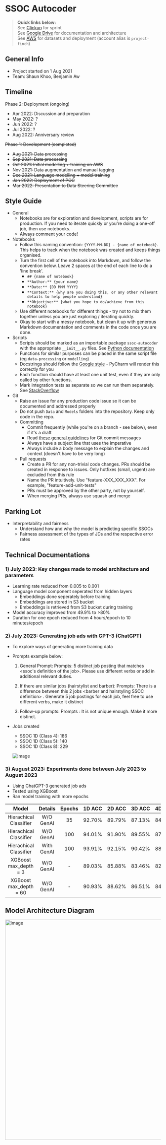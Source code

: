 # SSOC Autocoder

> **Quick links below:**  
> See [Clickup](https://app.clickup.com/3825139/v/l/s/43633588) for sprint  
> See [Google Drive](https://drive.google.com/drive/u/1/folders/1a4zV5ILczikQnraScjXRwi2XCNEQtfwA) for documentation and architecture  
> See [AWS](https://project-finch.signin.aws.amazon.com/console) for datasets and deployment (account alias is `project-finch`)

## General Info

* Project started on 1 Aug 2021
* Team: Shaun Khoo, Benjamin Aw

## Timeline

Phase 2: Deployment (ongoing)
* Apr 2022: Discussion and preparation
* May 2022: ?
* Jun 2022: ?
* Jul 2022: ?
* Aug 2022: Anniversary review

<s>Phase 1: Development (completed)
* Aug 2021: Data processing
* Sep 2021: Data processing
* Oct 2021: Initial modelling + training on AWS
* Nov 2021: Data augmentation and manual tagging
* Dec 2021: Language modelling + model training
* Jan 2022: Deployment of POC
* Mar 2022: Presentation to Data Steering Committee</s>

## Style Guide

* General
  * Notebooks are for exploration and development, scripts are for production. If you need to iterate quickly or you're doing a one-off job, then use notebooks.
  * Always comment your code! 
* Notebooks
  * Follow this naming convention: `{YYYY-MM-DD} - {name of notebook}`. This helps to track when the notebook was created and keeps things organised.
  * Turn the first cell of the notebook into Markdown, and follow the convention below. Leave 2 spaces at the end of each line to do a 'line break'.
    * `## {name of notebook}`
    * `**Author:** {your name}`
    * `**Date:** {DD MMM YYYY}`
    * `**Context:** {why are you doing this, or any other relevant details to help people understand}`
    * `**Objective:** {what you hope to do/achieve from this notebook}`
  * Use different notebooks for different things - try not to mix them together unless you are just exploring / iterating quickly.
  * Okay to start with a messy notebook, but clean it up with generous Markdown documentation and comments in the code once you are done.
* Scripts
  * Scripts should be marked as an importable package `ssoc-autocoder` with the appropriate `__init__.py` files. See [Python documentation](https://docs.python.org/3/tutorial/modules.html#packages)
  * Functions for similar purposes can be placed in the same script file (eg `data-processing` or `modelling`)  
  * Docstrings should follow the [Google style](https://github.com/google/styleguide/blob/gh-pages/pyguide.md#38-comments-and-docstrings) - PyCharm will render this correctly for you
  * Each function should have at least one unit test, even if they are only called by other functions.
  * Mark integration tests as separate so we can run them separately. See [StackOverflow](https://stackoverflow.com/questions/54898578/how-to-keep-unit-tests-and-integrations-tests-separate-in-pytest)
* Git
  * Raise an issue for any production code issue so it can be documented and addressed properly
  * Do not push `Data` and `Models` folders into the repository. Keep only code in the repo.  
  * Committing
    * Commit frequently (while you're on a branch - see below), even if it's a draft
    * Read [these general guidelines](https://chris.beams.io/posts/git-commit/) for Git commit messages
    * Always have a subject line that uses the imperative
    * Always include a body message to explain the changes and context (doesn't have to be very long)  
  * Pull requests  
    * Create a PR for any non-trivial code changes. PRs should be created in response to issues. Only hotfixes (small, urgent) are excluded from this rule
    * Name the PR intuitively. Use "feature-XXX_XXX_XXX". For example, "feature-add-unit-tests"
    * PRs must be approved by the other party, not by yourself. 
    * When merging PRs, always use squash and merge  

## Parking Lot

* Interpretability and fairness
  * Understand how and why the model is predicting specific SSOCs
  * Fairness assessment of the types of JDs and the respective error rates
 

## Technical Documentations

### 1) July 2023: Key changes made to model architecture and parameters
  * Learning rate reduced from 0.005 to 0.001
  * Language model component seperated from hidden layers
    * Embeddings done seperately before training
    * Embeddings are stored in S3 bucket
    * Embeddings is retrieved from S3 bucket during training
   * Model accuracy improved from 49.9% to >80%
   * Duration for one epoch reduced from 4 hours/epoch to 10 minutes/epoch

### 2) July 2023: Generating job ads with GPT-3 (ChatGPT)
  * To explore ways of generating more training data
  * Prompts example below:
      1) General Prompt: 
      Prompts: 5 distinct job posting that matches &lt;ssoc's definition of the job&gt;. Please use different verbs or add in additional relevant duties. 
       
      2) If there are similar jobs (hairstylist and barber): 
      Prompts: There is a difference between this 2 jobs &lt;barber and hairstyling SSOC definition&gt; . Generate 5 job postings for each job, feel free to use different verbs, make it distinct 
        
      3) Follow-up prompts: 
      Prompts : It is not unique enough. Make it more distinct.

  * Jobs created
    * SSOC 1D (Class 4): 186
    * SSOC 1D (Class 5): 140
    * SSOC 1D (Class 8): 229

     ![image](https://github.com/Benjamin-Aw-93/ssoc_autocoder/assets/66168700/a98d74e3-ffe6-4d3b-afae-804658a21be6)


### 3) August 2023: Experiments done between July 2023 to August 2023
  * Using ChatGPT-3 generated job ads 
  * Tested using XGBoost
  * Ran model training with more epochs

|          Model         	|   Details  	|   Epochs   	|     1D ACC    	|     2D ACC    	|     3D ACC    	|     4D ACC    	|     5D ACC    	|     Top-3     	|     Top-5     	|
|:----------------------:	|:----------:	|:----------:	|:-------------:	|:-------------:	|:-------------:	|:-------------:	|:-------------:	|:-------------:	|:-------------:	|
| Hierachical Classifier 	|  W/O GenAI 	|      35    	|     92.70%    	|     89.79%    	|     87.13%    	|     84.29%    	|     79.38%    	|     91.52%    	|     94.39%    	|
| Hierachical Classifier 	|  W/O GenAI 	|     100    	|     94.01%    	|     91.90%    	|     89.55%    	|     87.23%    	|     84.01%    	|     94.01%    	|     96.47%    	|
| Hierachical Classifier 	| With GenAI 	|     100    	|     93.91%    	|     92.15%    	|     90.42%    	|     88.44%    	|     84.50%    	|     93.70%    	|     96.23%    	|
|  XGBoost max_depth = 3 	|  W/O GenAI 	|      -     	|     89.03%    	|     85.88%    	|     83.46%    	|     82.04%    	|     79.69%    	|     91.38%    	|     93.88%    	|
| XGBoost max_depth = 60 	|  W/O GenAI 	|      -     	|     90.93%    	|     88.62%    	|     86.51%    	|     84.57%    	|     82.32%    	|     92.49%    	|     94.78%    	|
 
## Model Architecture Diagram
<img width="710" alt="image" src="https://github.com/Benjamin-Aw-93/ssoc_autocoder/assets/66168700/4f58f3d2-6841-41d1-8e91-05666d461995">



